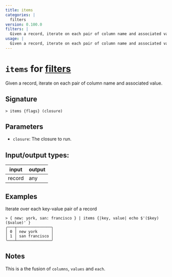 ```yaml
---
title: items
categories: |
  filters
version: 0.100.0
filters: |
  Given a record, iterate on each pair of column name and associated value.
usage: |
  Given a record, iterate on each pair of column name and associated value.
---
```

<!-- This file is automatically generated. Please edit the command in https://github.com/nushell/nushell instead. -->

# `items` for [filters](/commands/categories/filters.md)

<div class='command-title'>Given a record, iterate on each pair of column name and associated value.</div>

## Signature

```> items {flags} (closure)```

## Parameters

 -  `closure`: The closure to run.


## Input/output types:

| input  | output |
| ------ | ------ |
| record | any    |

## Examples

Iterate over each key-value pair of a record
```nu
> { new: york, san: francisco } | items {|key, value| echo $'($key) ($value)' }
╭───┬───────────────╮
│ 0 │ new york      │
│ 1 │ san francisco │
╰───┴───────────────╯

```

## Notes
This is a the fusion of `columns`, `values` and `each`.